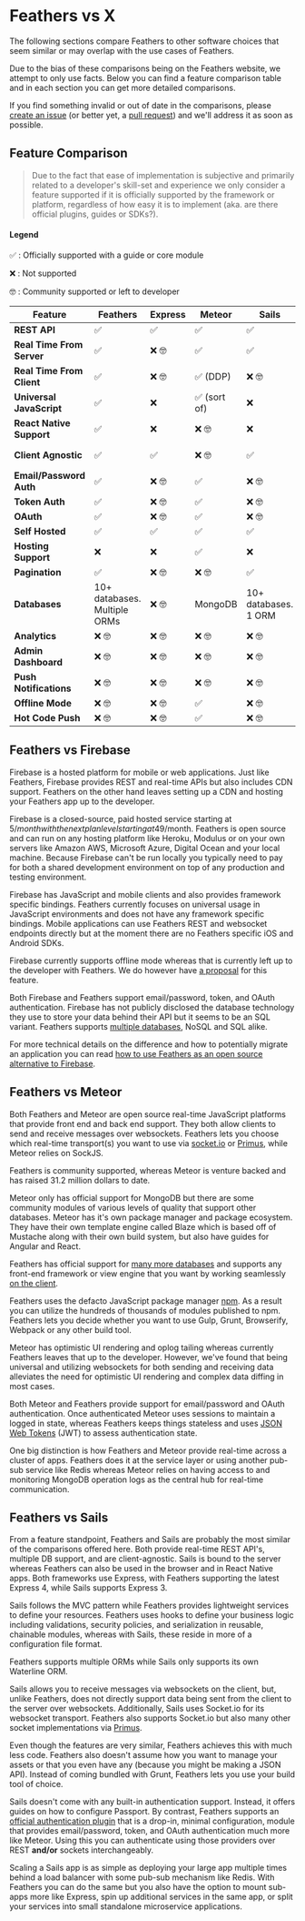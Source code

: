 # Feathers vs X

The following sections compare Feathers to other software choices that seem similar or may overlap with the use cases of Feathers.

Due to the bias of these comparisons being on the Feathers website, we attempt to only use facts. Below you can find a feature comparison table and in each section you can get more detailed comparisons.

If you find something invalid or out of date in the comparisons, please [create an issue](https://github.com/feathersjs/feathers-docs/issues/new) (or better yet, a [pull request](https://github.com/feathersjs/feathers-docs/compare)) and we'll address it as soon as possible.

## Feature Comparison

> Due to the fact that ease of implementation is subjective and primarily related to a developer's skill-set and experience we only consider a feature supported if it is officially supported by the framework or platform, regardless of how easy it is to implement (aka. are there official plugins, guides or SDKs?).

<!-- -->

#### Legend

✅ : Officially supported with a guide or core module

❌ : Not supported

🤓 : Community supported or left to developer

<table>
    <thead>
        <tr>
            <th><strong>Feature</strong></th>
            <th><strong>Feathers</strong></th>
            <th><strong>Express</strong></th>
            <th><strong>Meteor</strong></th>
            <th><strong>Sails</strong></th>
            <th><strong>Firebase</strong></th>
        </tr>
    </thead>
    <tbody>
        <tr>
            <td><strong>REST API</strong></td>
            <td>✅</td>
            <td>✅</td>
            <td>✅</td>
            <td>✅</td>
            <td>✅</td>
        </tr>
        <tr>
            <td><strong>Real Time From Server</strong></td>
            <td>✅</td>
            <td>❌ 🤓</td>
            <td>✅</td>
            <td>✅</td>
            <td>✅</td>
        </tr>
        <tr>
            <td><strong>Real Time From Client</strong></td>
            <td>✅</td>
            <td>❌ 🤓</td>
            <td>✅ (DDP)</td>
            <td>❌ 🤓</td>
            <td>✅</td>
        </tr>
        <tr>
            <td><strong>Universal JavaScript</strong></td>
            <td>✅</td>
            <td>❌</td>
            <td>✅ (sort of)</td>
            <td>❌</td>
            <td>❌</td>
        </tr>
        <tr>
            <td><strong>React Native Support</strong></td>
            <td>✅</td>
            <td>❌</td>
            <td>❌ 🤓</td>
            <td>❌</td>
            <td>❌</td>
        </tr>
        <tr>
            <td><strong>Client Agnostic</strong></td>
            <td>✅</td>
            <td>✅</td>
            <td>❌ 🤓</td>
            <td>✅</td>
            <td>✅ 🤓 (SDKs)</td>
        </tr>
        <tr>
            <td><strong>Email/Password Auth</strong></td>
            <td>✅</td>
            <td>❌ 🤓</td>
            <td>✅</td>
            <td>❌ 🤓</td>
            <td>✅</td>
        </tr>
        <tr>
            <td><strong>Token Auth</strong></td>
            <td>✅</td>
            <td>❌ 🤓</td>
            <td>✅</td>
            <td>❌ 🤓</td>
            <td>✅</td>
        </tr>
        <tr>
            <td><strong>OAuth</strong></td>
            <td>✅</td>
            <td>❌ 🤓</td>
            <td>✅</td>
            <td>❌ 🤓</td>
            <td>✅</td>
        </tr>
        <tr>
            <td><strong>Self Hosted</strong></td>
            <td>✅</td>
            <td>✅</td>
            <td>✅</td>
            <td>✅</td>
            <td>❌</td>
        </tr>
        <tr>
            <td><strong>Hosting Support</strong></td>
            <td>❌</td>
            <td>❌</td>
            <td>✅</td>
            <td>❌</td>
            <td>✅</td>
        </tr>
        <tr>
            <td><strong>Pagination</strong></td>
            <td>✅</td>
            <td>❌ 🤓</td>
            <td>❌ 🤓</td>
            <td>✅</td>
            <td>✅</td>
        </tr>
        <tr>
            <td><strong>Databases</strong></td>
            <td>10+ databases. Multiple ORMs</td>
            <td>❌ 🤓</td>
            <td>MongoDB</td>
            <td>10+ databases. 1 ORM</td>
            <td>Unknown</td>
        </tr>
        <tr>
            <td><strong>Analytics</strong></td>
            <td>❌ 🤓</td>
            <td>❌ 🤓</td>
            <td>❌ 🤓</td>
            <td>❌ 🤓</td>
            <td>✅</td>
        </tr>
        <tr>
            <td><strong>Admin Dashboard</strong></td>
            <td>❌ 🤓</td>
            <td>❌ 🤓</td>
            <td>❌ 🤓</td>
            <td>❌ 🤓</td>
            <td>✅</td>
        </tr>
        <tr>
            <td><strong>Push Notifications</strong></td>
            <td>❌ 🤓</td>
            <td>❌ 🤓</td>
            <td>❌ 🤓</td>
            <td>❌ 🤓</td>
            <td>❌</td>
        </tr>
        <tr>
            <td><strong>Offline Mode</strong></td>
            <td>❌ 🤓</td>
            <td>❌ 🤓</td>
            <td>✅</td>
            <td>❌ 🤓</td>
            <td>✅</td>
        </tr>
        <tr>
            <td><strong>Hot Code Push</strong></td>
            <td>❌ 🤓</td>
            <td>❌ 🤓</td>
            <td>✅</td>
            <td>❌ 🤓</td>
            <td>❌</td>
        </tr>
    </tbody>
</table>

## Feathers vs Firebase

Firebase is a hosted platform for mobile or web applications. Just like Feathers, Firebase provides REST and real-time APIs but also includes CDN support. Feathers on the other hand leaves setting up a CDN and hosting your Feathers app up to the developer.

Firebase is a closed-source, paid hosted service starting at 5$/month with the next plan level starting at 49$/month. Feathers is open source and can run on any hosting platform like Heroku, Modulus or on your own servers like Amazon AWS, Microsoft Azure, Digital Ocean and your local machine. Because Firebase can't be run locally you typically need to pay for both a shared development environment on top of any production and testing environment. 

Firebase has JavaScript and mobile clients and also provides framework specific bindings. Feathers currently focuses on universal usage in JavaScript environments and does not have any framework specific bindings. Mobile applications can use Feathers REST and websocket endpoints directly but at the moment there are no Feathers specific iOS and Android SDKs.

Firebase currently supports offline mode whereas that is currently left up to the developer with Feathers. We do however have [a proposal](https://github.com/feathersjs/feathers-client/issues/29) for this feature.

Both Firebase and Feathers support email/password, token, and OAuth authentication. Firebase has not publicly disclosed the database technology they use to store your data behind their API but it seems to be an SQL variant. Feathers supports [multiple databases](../../api/databases/common.md), NoSQL and SQL alike.

For more technical details on the difference and how to potentially migrate an application you can read [how to use Feathers as an open source alternative to Firebase](https://medium.com/all-about-feathersjs/using-feathersjs-as-an-open-source-alternative-to-firebase-b5d93c200cee#.olu25brld).


## Feathers vs Meteor

Both Feathers and Meteor are open source real-time JavaScript platforms that provide front end and back end support. They both allow clients to send and receive messages over websockets. Feathers lets you choose which real-time transport(s) you want to use via [socket.io](../../api/socketio.md) or [Primus](../../api/primus.md), while Meteor relies on SockJS.

Feathers is community supported, whereas Meteor is venture backed and has raised 31.2 million dollars to date.

Meteor only has official support for MongoDB but there are some community modules of various levels of quality that support other databases. Meteor has it's own package manager and package ecosystem. They have their own template engine called Blaze which is based off of Mustache along with their own build system, but also have guides for Angular and React.

Feathers has official support for [many more databases](../../api/databases/common.md) and supports any front-end framework or view engine that you want by working seamlessly [on the client](../../api/client.md).

Feathers uses the defacto JavaScript package manager [npm](http://npmjs.org). As a result you can utilize the hundreds of thousands of modules published to npm. Feathers lets you decide whether you want to use Gulp, Grunt, Browserify, Webpack or any other build tool.

Meteor has optimistic UI rendering and oplog tailing whereas currently Feathers leaves that up to the developer. However, we've found that being universal and utilizing websockets for both sending and receiving data alleviates the need for optimistic UI rendering and complex data diffing in most cases.

Both Meteor and Feathers provide support for email/password and OAuth authentication. Once authenticated Meteor uses sessions to maintain a logged in state, whereas Feathers keeps things stateless and uses [JSON Web Tokens](https://jwt.io/) (JWT) to assess authentication state.

One big distinction is how Feathers and Meteor provide real-time across a cluster of apps. Feathers does it at the service layer or using another pub-sub service like Redis whereas Meteor relies on having access to and monitoring MongoDB operation logs as the central hub for real-time communication.

## Feathers vs Sails

From a feature standpoint, Feathers and Sails are probably the most similar of the comparisons offered here. Both provide real-time REST API's, multiple DB support, and are client-agnostic. Sails is bound to the server whereas Feathers can also be used in the browser and in React Native apps. Both frameworks use Express, with Feathers supporting the latest Express 4, while Sails supports Express 3.

Sails follows the MVC pattern while Feathers provides lightweight services to define your resources. Feathers uses hooks to define your business logic including validations, security policies, and serialization in reusable, chainable modules, whereas with Sails, these reside in more of a configuration file format.

Feathers supports multiple ORMs while Sails only supports its own Waterline ORM.

Sails allows you to receive messages via websockets on the client, but, unlike Feathers, does not directly support data being sent from the client to the server over websockets. Additionally, Sails uses Socket.io for its websocket transport. Feathers also supports Socket.io but also many other socket implementations via [Primus](../../api/primus.md).

Even though the features are very similar, Feathers achieves this with much less code. Feathers also doesn't assume how you want to manage your assets or that you even have any (because you might be making a JSON API). Instead of coming bundled with Grunt, Feathers lets you use your build tool of choice.

Sails doesn't come with any built-in authentication support. Instead, it offers guides on how to configure Passport. By contrast, Feathers supports an [official authentication plugin](https://github.com/feathersjs/feathers-authentication) that is a drop-in, minimal configuration, module that provides email/password, token, and OAuth authentication much more like Meteor. Using this you can authenticate using those providers over REST **and/or** sockets interchangeably.

Scaling a Sails app is as simple as deploying your large app multiple times behind a load balancer with some pub-sub mechanism like Redis. With Feathers you can do the same but you also have the option to mount sub-apps more like Express, spin up additional services in the same app, or split your services into small standalone microservice applications.

